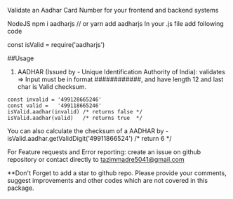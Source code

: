 Validate an Aadhar Card Number for your frontend and backend systems 

NodeJS
    npm i aadharjs
    // or
    yarn add aadharjs
In your .js file add following code

const isValid = require('aadharjs')

##Usage
1. AADHAR (Issued by - Unique Identification Authority of India):
validates => Input must be in format ############, and have length 12 and last char is Valid checksum.
```
const invalid = '499128665246'
const valid =   '499118665246'
isValid.aadhar(invalid) /* returns false */
isValid.aadhar(valid)   /* returns true  */
```
You can also calculate the checksum of a AADHAR by -
isValid.aadhar.getValidDigit('49911866524') /* return 6 */

For Feature requests and Error reporting:
create an issue on github repository or contact directly to tazimmadre5041@gmail.com

**Don't Forget to add a star to github repo. Please provide your comments, suggest improvements and other codes which are not covered in this package.